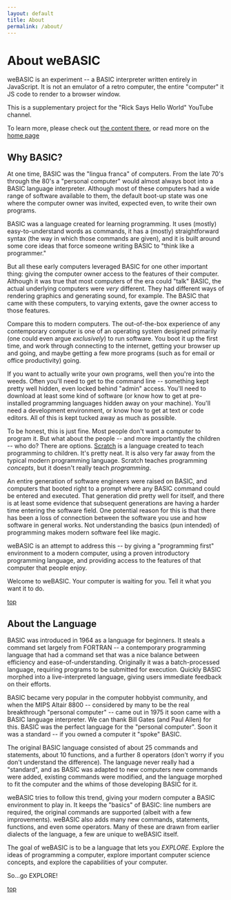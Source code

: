 ```yaml
---
layout: default
title: About
permalink: /about/
---
```


# About weBASIC

weBASIC is an experiment -- a BASIC interpreter written entirely in JavaScript. It is not an emulator
of a retro computer, the entire "computer" it JS code to render to a browser window.

This is a supplementary project for the "Rick Says Hello World" YouTube channel.

To learn more, please check out [the content there](.), or read more on the [home page](../index)

## Why BASIC?

At one time, BASIC was the "lingua franca" of computers. From the late 70's through the 80's a "personal computer"
would almost always boot into a BASIC language interpreter. Although most of these computers had a wide range of
software available to them, the default boot-up state was one where the computer owner was invited, expected even,
to write their own programs.

BASIC was a language created for learning programming. It uses (mostly) easy-to-understand words as commands,
it has a (mostly) straightforward syntax (the way in which those commands are given), and it is built around
some core ideas that force someone writing BASIC to "think like a programmer."

But all these early computers leveraged BASIC for one other important thing: giving the computer owner access
to the features of their computer. Although it was true that most computers of the era could "talk" BASIC, the
actual underlying computers were _very_ different. They had different ways of rendering graphics and generating
sound, for example. The BASIC that came with these computers, to varying extents, gave the owner access to those
features.

Compare this to modern computers. The out-of-the-box experience of any contemporary computer is one of an
operating system designed primarily (one could even argue _exclusively_) to run software. You boot it up the
first time, and work through connecting to the internet, getting your browser up and going, and maybe getting
a few more programs (such as for email or office productivity) going.

If you want to actually write your own programs, well then you're into the weeds. Often you'll need to get to the
command line -- something kept pretty well hidden, even locked behind "admin" access. You'll need to download
at least some kind of software (or know how to get at pre-installed programming languages hidden away on your
machine). You'll need a development environment, or know how to get at text or code editors. All of this is
kept tucked away as much as possible.

To be honest, this is just fine. Most people don't want a computer to program it. But what about the people --
and more importantly the children -- who do? There are options. [Scratch](https://scratch.mit.edu/about)
is a language created to teach programming to children. It's pretty neat. It is also very far away from the
typical modern programming language. Scratch teaches programming _concepts_, but it doesn't really teach
_programming_.

An entire generation of software engineers were raised on BASIC, and computers that booted right to a prompt
where any BASIC command could be entered and executed. That generation did pretty well for itself, and there
is at least some evidence that subsequent generations are having a harder time entering the software field.
One potential reason for this is that there has been a loss of connection between the software you use and
how software in general works. Not understanding the basics (pun intended) of programming makes modern
software feel like magic.

weBASIC is an attempt to address this -- by giving a "programming first" environment to a modern computer,
using a proven introductory programming language, and providing access to the features of that computer that
people enjoy.

Welcome to weBASIC. Your computer is waiting for you. Tell it what you want it to do.

[top](#about-webasic)

## About the Language

BASIC was introduced in 1964 as a language for beginners. It steals a command set largely from FORTRAN --
a contemporary programming language that had a command set that was a nice balance between efficiency and
ease-of-understanding. Originally it was a batch-processed language, requiring programs to be submitted for
execution. Quickly BASIC morphed into a live-interpreted language, giving users immediate feedback on their
efforts.

BASIC became very popular in the computer hobbyist community, and when the MIPS Altair 8800 -- considered by
many to be the real breakthrough "personal computer" -- came out in 1975 it soon came with a BASIC language
interpreter. We can thank Bill Gates (and Paul Allen) for this. BASIC was the perfect language for the
"personal computer". Soon it was a standard -- if you owned a computer it "spoke" BASIC.

The original BASIC language consisted of about 25 commands and statements, about 10 functions, and a
further 8 operators (don't worry if you don't understand the difference). The language never really had a
"standard", and as BASIC was adapted to new computers new commands were added, existing commands were
modified, and the language morphed to fit the computer and the whims of those developing BASIC for it.

weBASIC tries to follow this trend, giving your modern computer a BASIC environment to play in. It keeps
the "basics" of BASIC: line numbers are required, the original commands are supported (albeit with a few
improvements). weBASIC also adds many new commands, statements, functions, and even some operators. Many
of these are drawn from earlier dialects of the language, a few are unique to weBASIC itself.

The goal of weBASIC is to be a language that lets you _EXPLORE_. Explore the ideas of programming a
computer, explore important computer science concepts, and explore the capabilities of your computer.

So...go EXPLORE!

[top](#about-webasic)
